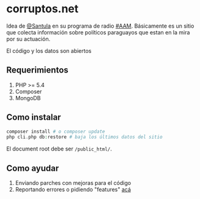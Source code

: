 corruptos.net
=============

Idea de [@Santula](https://twitter.com/santula) en su programa de radio [#AAM](http://www.aam.com.py/). Básicamente es un sitio que colecta información sobre políticos paraguayos que estan en la mira por su actuación.

El código y los datos son abiertos

Requerimientos
--------------

 1. PHP >= 5.4
 2. Composer
 3. MongoDB

Como instalar
-------------

```php
composer install # o composer update
php cli.php db:restore # baja los últimos datos del sitio
```

El document root debe ser `/public_html/`.

Como ayudar
-----------

 1. Enviando parches con mejoras para el código
 2. Reportando errores o pidiendo "features" [acá](https://github.com/crodas/corruptos.net/issues)
 
